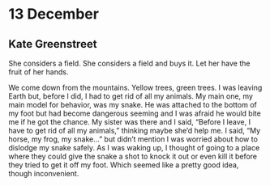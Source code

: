 # 13 December
## Kate Greenstreet
She considers a field. She considers a field and buys it. Let her have the
fruit of her hands.

We come down from the mountains. Yellow trees, green trees. I was leaving
Earth but, before I did, I had to get rid of all my animals. My main one, my
main model for behavior, was my snake. He was attached to the bottom of my
foot but had become dangerous seeming and I was afraid he would bite me if he
got the chance. My sister was there and I said, “Before I leave, I have to get
rid of all my animals,” thinking maybe she’d help me. I said, “My horse, my
frog, my snake…” but didn’t mention I was worried about how to dislodge my
snake safely. As I was waking up, I thought of going to a place where they
could give the snake a shot to knock it out or even kill it before they tried
to get it off my foot. Which seemed like a pretty good idea, though
inconvenient.